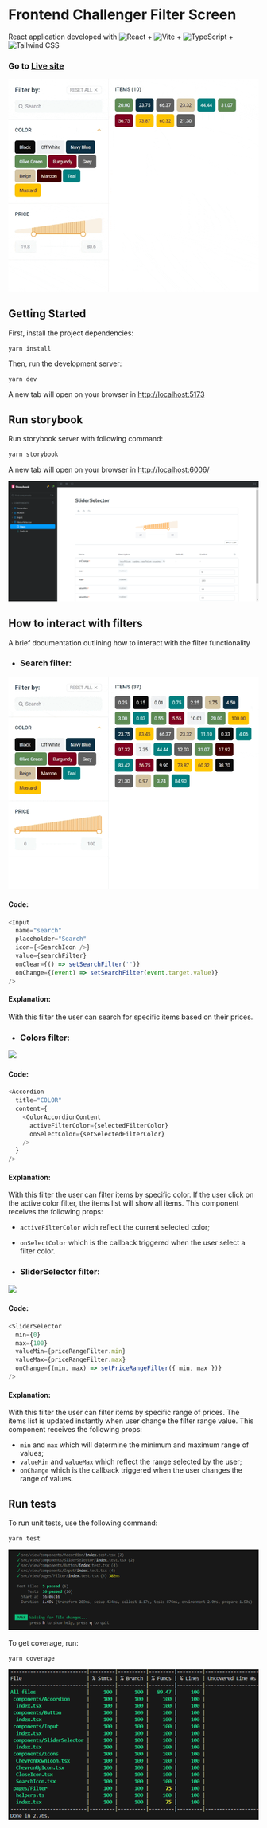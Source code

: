 # Frontend Challenger Filter Screen

React application developed with ![React](https://img.shields.io/badge/-React-05122A?style=flat&logo=react) + ![Vite](https://img.shields.io/badge/-Vite-05122A?style=flat&logo=vite) + ![TypeScript](https://img.shields.io/badge/-Typescript-05122A?style=flat&logo=typescript) + ![Tailwind CSS](https://img.shields.io/badge/-Tailwind%20CSS-05122A?style=flat&logo=tailwind-css)

### Go to [Live site](https://frontend-challenger-filter-screen.vercel.app/)

![](public/app-presentation.gif)

## Getting Started

First, install the project dependencies:

```bash
yarn install
```

Then, run the development server:

```bash
yarn dev
```

A new tab will open on your browser in [http://localhost:5173](http://localhost:5173)

## Run storybook

Run storybook server with following command:

```bash
yarn storybook
```

A new tab will open on your browser in [http://localhost:6006/](http://localhost:6006/)

![](public/app-presentation-storybook.png)

## How to interact with filters

A brief documentation outlining how to interact with the filter functionality

- ### Search filter:

![](public/app-presentation-search-filter.gif)

#### Code:

```js
<Input
  name="search"
  placeholder="Search"
  icon={<SearchIcon />}
  value={searchFilter}
  onClear={() => setSearchFilter('')}
  onChange={(event) => setSearchFilter(event.target.value)}
/>
```

#### Explanation:

With this filter the user can search for specific items based on their prices.

- ### Colors filter:

![](public/app-presentation-colors-filter.gif)

#### Code:

```js
<Accordion
  title="COLOR"
  content={
    <ColorAccordionContent
      activeFilterColor={selectedFilterColor}
      onSelectColor={setSelectedFilterColor}
    />
  }
/>
```

#### Explanation:

With this filter the user can filter items by specific color. If the user click on the active color filter, the items list will show all items. This component receives the following props:

- `activeFilterColor` wich reflect the current selected color;
- `onSelectColor` which is the callback triggered when the user select a filter color.

- ### SliderSelector filter:

![](public/app-presentation-slider-selector-filter.gif)

#### Code:

```js
<SliderSelector
  min={0}
  max={100}
  valueMin={priceRangeFilter.min}
  valueMax={priceRangeFilter.max}
  onChange={(min, max) => setPriceRangeFilter({ min, max })}
/>
```

#### Explanation:

With this filter the user can filter items by specific range of prices. The items list is updated instantly when user change the filter range value. This component receives the following props:

- `min` and `max` which will determine the minimum and maximum range of values;
- `valueMin` and `valueMax` which reflect the range selected by the user;
- `onChange` which is the callback triggered when the user changes the range of values.

## Run tests

To run unit tests, use the following command:

```bash
yarn test
```

![](public/app-presentation-tests.png)

To get coverage, run:

```bash
yarn coverage
```

![](public/app-presentation-tests-coverage.png)
